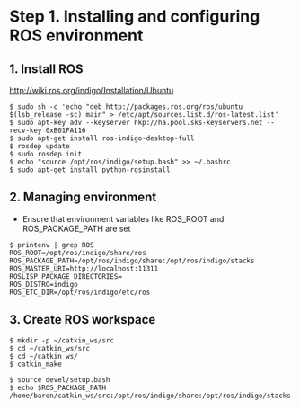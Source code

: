 # Step 1. Installing and configuring ROS environment

## 1. Install ROS
http://wiki.ros.org/indigo/Installation/Ubuntu

```
$ sudo sh -c 'echo "deb http://packages.ros.org/ros/ubuntu $(lsb_release -sc) main" > /etc/apt/sources.list.d/ros-latest.list'
$ sudo apt-key adv --keyserver hkp://ha.pool.sks-keyservers.net --recv-key 0xB01FA116
$ sudo apt-get install ros-indigo-desktop-full
$ rosdep update
$ sudo rosdep init
$ echo "source /opt/ros/indigo/setup.bash" >> ~/.bashrc
$ sudo apt-get install python-rosinstall
```

## 2. Managing environment
* Ensure that environment variables like ROS_ROOT and ROS_PACKAGE_PATH are set
```
$ printenv | grep ROS
ROS_ROOT=/opt/ros/indigo/share/ros
ROS_PACKAGE_PATH=/opt/ros/indigo/share:/opt/ros/indigo/stacks
ROS_MASTER_URI=http://localhost:11311
ROSLISP_PACKAGE_DIRECTORIES=
ROS_DISTRO=indigo
ROS_ETC_DIR=/opt/ros/indigo/etc/ros
```

## 3. Create ROS workspace
```
$ mkdir -p ~/catkin_ws/src
$ cd ~/catkin_ws/src
$ cd ~/catkin_ws/
$ catkin_make
```
```
$ source devel/setup.bash
$ echo $ROS_PACKAGE_PATH
/home/baron/catkin_ws/src:/opt/ros/indigo/share:/opt/ros/indigo/stacks
```
